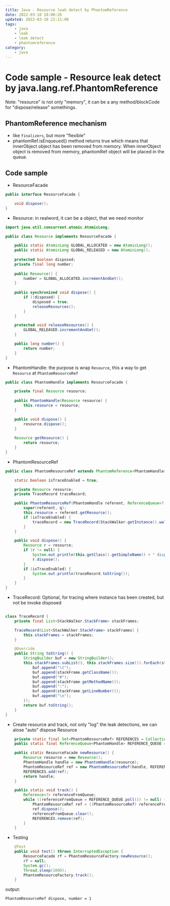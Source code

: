 ```yaml
---
title: Java - Resource leak detect by PhantomReference
date: 2022-03-10 18:00:26
updated: 2022-03-10 22:11:00
tags:
    - java
    - leak
    - leak detect
    - phantomreference
category: 
    - java
---
```


# Code sample - Resource leak detect by java.lang.ref.PhantomReference

Note: "resource" is not only "memory", it can be a any method/blockCode for "dispose/release" somethings.

## PhantomReference mechanism
- like `finalizers`, but more "flexible"
- phantomRef.isEnqueued() method returns true which means that innerObject object has been removed from memory. When innerObject object is removed from memory, phantomRef object will be placed in the queue.

## Code sample

- ResourceFacade

```java
public interface ResourceFacade {

    void dispose();
}
```
- Resource: in realword, it can be a object, that we need monitor

```java
import java.util.concurrent.atomic.AtomicLong;

public class Resource implements ResourceFacade {

    public static AtomicLong GLOBAL_ALLOCATED = new AtomicLong(); 
    public static AtomicLong GLOBAL_RELEASED = new AtomicLong(); 
    
    protected boolean disposed;
    private final long number;
    
    public Resource() {
        number = GLOBAL_ALLOCATED.incrementAndGet();
    }
    
    public synchronized void dispose() {
        if (!disposed) {
            disposed = true;
            releaseResources();
        }
    }

    protected void releaseResources() {
        GLOBAL_RELEASED.incrementAndGet();
    }

    public long number() {
        return number;
    }
}

```

- PhantomHandle: the purpose is wrap `Resource`, this a way to get `Resource` at `PhantomResourceRef` 

```java
public class PhantomHandle implements ResourceFacade {

    private final Resource resource;
    
    public PhantomHandle(Resource resource) {
        this.resource = resource;
    }

    public void dispose() {
        resource.dispose();
    }    
    
    Resource getResource() {
        return resource;
    }
}
```

- PhantomResourceRef
```java
public class PhantomResourceRef extends PhantomReference<PhantomHandle> {

    static boolean isTraceEnabled = true;

    private Resource resource;
    private TraceRecord traceRecord;

    public PhantomResourceRef(PhantomHandle referent, ReferenceQueue<? super PhantomHandle> q) {
        super(referent, q);
        this.resource = referent.getResource();
        if (isTraceEnabled) {
            traceRecord = new TraceRecord(StackWalker.getInstance().walk(s -> s.collect(Collectors.toList())));
        }
    }

    public void dispose() {
        Resource r = resource;
        if (r != null) {
            System.out.println(this.getClass().getSimpleName() + " dispose, number = " + r.number());
            r.dispose();
        }
        if (isTraceEnabled) {
            System.out.println(traceRecord.toString());
        }
    }
}
```

- TraceRecord: Optional, for tracing where instance has been created, but not be invoke disposed

```java

class TraceRecord {
    private final List<StackWalker.StackFrame> stackFrames;

    TraceRecord(List<StackWalker.StackFrame> stackFrames) {
        this.stackFrames = stackFrames;
    }

    @Override
    public String toString() {
        StringBuilder buf = new StringBuilder();
        this.stackFrames.subList(3, this.stackFrames.size()).forEach(stackFrame -> {
            buf.append("\t");
            buf.append(stackFrame.getClassName());
            buf.append("#");
            buf.append(stackFrame.getMethodName());
            buf.append(":");
            buf.append(stackFrame.getLineNumber());
            buf.append("\n");
        });
        return buf.toString();
    }
}
```

- Create resource and track, not only "log" the leak detections, we can alose "auto" dispose Resource 
```java
    private static final Set<PhantomResourceRef> REFERENCES = Collections.synchronizedSet(new HashSet<PhantomResourceRef>());
    public static final ReferenceQueue<PhantomHandle> REFERENCE_QUEUE = new ReferenceQueue<>();

    public static ResourceFacade newResource() {
        Resource resource = new Resource();
        PhantomHandle handle = new PhantomHandle(resource);
        PhantomResourceRef ref = new PhantomResourceRef(handle, REFERENCE_QUEUE);
        REFERENCES.add(ref);
        return handle;
    }

    public static void track() {
        Reference<?> referenceFromQueue;
        while ((referenceFromQueue = REFERENCE_QUEUE.poll()) != null) {
            PhantomResourceRef ref = ((PhantomResourceRef) referenceFromQueue);
            ref.dispose();
            referenceFromQueue.clear();
            REFERENCES.remove(ref);
        }
    }
```

- Testing

```java
    @Test
    public void test() throws InterruptedException {
        ResourceFacade rf = PhantomResourceFactory.newResource();
        rf = null;
        System.gc();
        Thread.sleep(1000);
        PhantomResourceFactory.track();
    }
```

output:
```
PhantomResourceRef dispose, number = 1
```